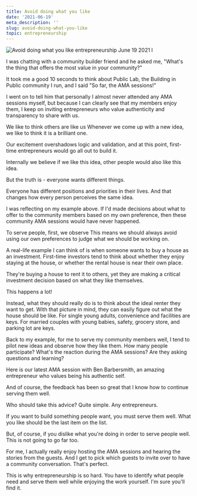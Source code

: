 ```yaml
---
title: Avoid doing what you like
date: '2021-06-19'
meta_description: ''
slug: avoid-doing-what-you-like
topic: entrepreneurship
---
```


<img src="/images/blog/avoid-doing-what-you-like-1.png" alt="Avoid doing what you like entrepreneurship June 19 2021 I" class="cover-image" />


I was chatting with a community builder friend and he asked me, "What's the thing that offers the most value in your community?"

It took me a good 10 seconds to think about Public Lab, the Building in Public community I run, and I said "So far, the AMA sessions!"

I went on to tell him that personally I almost never attended any AMA sessions myself, but because I can clearly see that my members enjoy them, I keep on inviting entrepreneurs who value authenticity and transparency to share with us.

We like to think others are like us
Whenever we come up with a new idea, we like to think it is a brilliant one.

Our excitement overshadows logic and validation, and at this point, first-time entrepreneurs would go all out to build it.

Internally we believe if we like this idea, other people would also like this idea.

But the truth is - everyone wants different things.

Everyone has different positions and priorities in their lives. And that changes how every person perceives the same idea.

I was reflecting on my example above. If I'd made decisions about what to offer to the community members based on my own preference, then these community AMA sessions would have never happened.

To serve people, first, we observe
This means we should always avoid using our own preferences to judge what we should be working on.

A real-life example I can think of is when someone wants to buy a house as an investment. First-time investors tend to think about whether they enjoy staying at the house, or whether the rental house is near their own place.

They're buying a house to rent it to others, yet they are making a critical investment decision based on what they like themselves.

This happens a lot!

Instead, what they should really do is to think about the ideal renter they want to get. With that picture in mind, they can easily figure out what the house should be like. For single young adults, convenience and facilities are keys. For married couples with young babies, safety, grocery store, and parking lot are keys.

Back to my example, for me to serve my community members well, I tend to pilot new ideas and observe how they like them. How many people participate? What's the reaction during the AMA sessions? Are they asking questions and learning?

Here is our latest AMA session with Ben Barbersmith, an amazing entrepreneur who values being his authentic self.


And of course, the feedback has been so great that I know how to continue serving them well.

Who should take this advice?
Quite simple. Any entrepreneurs.

If you want to build something people want, you must serve them well. What you like should be the last item on the list.

But, of course, if you dislike what you're doing in order to serve people well. This is not going to go far too.

For me, I actually really enjoy hosting the AMA sessions and hearing the stories from the guests. And I get to pick which guests to invite over to have a community conversation. That's perfect.

This is why entrepreneurship is so hard. You have to identify what people need and serve them well while enjoying the work yourself. I'm sure you'll find it.

